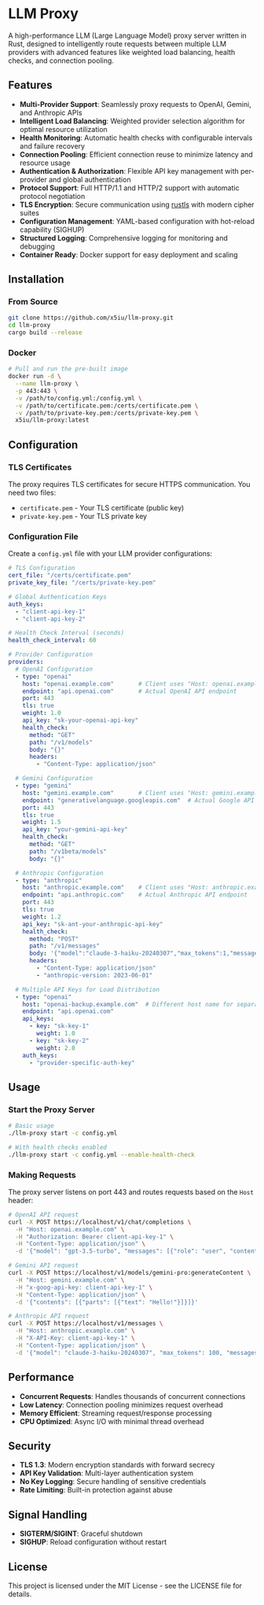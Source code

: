 # LLM Proxy

A high-performance LLM (Large Language Model) proxy server written in Rust, designed to intelligently route requests between multiple LLM providers with advanced features like weighted load balancing, health checks, and connection pooling.

## Features

- **Multi-Provider Support**: Seamlessly proxy requests to OpenAI, Gemini, and Anthropic APIs
- **Intelligent Load Balancing**: Weighted provider selection algorithm for optimal resource utilization
- **Health Monitoring**: Automatic health checks with configurable intervals and failure recovery
- **Connection Pooling**: Efficient connection reuse to minimize latency and resource usage
- **Authentication & Authorization**: Flexible API key management with per-provider and global authentication
- **Protocol Support**: Full HTTP/1.1 and HTTP/2 support with automatic protocol negotiation
- **TLS Encryption**: Secure communication using [rustls](https://crates.io/crates/tokio-rustls) with modern cipher suites
- **Configuration Management**: YAML-based configuration with hot-reload capability (SIGHUP)
- **Structured Logging**: Comprehensive logging for monitoring and debugging
- **Container Ready**: Docker support for easy deployment and scaling

## Installation

### From Source

```bash
git clone https://github.com/x5iu/llm-proxy.git
cd llm-proxy
cargo build --release
```

### Docker

```bash
# Pull and run the pre-built image
docker run -d \
  --name llm-proxy \
  -p 443:443 \
  -v /path/to/config.yml:/config.yml \
  -v /path/to/certificate.pem:/certs/certificate.pem \
  -v /path/to/private-key.pem:/certs/private-key.pem \
  x5iu/llm-proxy:latest
```

## Configuration

### TLS Certificates

The proxy requires TLS certificates for secure HTTPS communication. You need two files:

- `certificate.pem` - Your TLS certificate (public key)
- `private-key.pem` - Your TLS private key

### Configuration File

Create a `config.yml` file with your LLM provider configurations:

```yaml
# TLS Configuration
cert_file: "/certs/certificate.pem"
private_key_file: "/certs/private-key.pem"

# Global Authentication Keys
auth_keys:
  - "client-api-key-1"
  - "client-api-key-2"

# Health Check Interval (seconds)
health_check_interval: 60

# Provider Configuration
providers:
  # OpenAI Configuration
  - type: "openai"
    host: "openai.example.com"       # Client uses "Host: openai.example.com" header to route to this provider
    endpoint: "api.openai.com"       # Actual OpenAI API endpoint
    port: 443
    tls: true
    weight: 1.0
    api_key: "sk-your-openai-api-key"
    health_check:
      method: "GET"
      path: "/v1/models"
      body: "{}"
      headers:
        - "Content-Type: application/json"

  # Gemini Configuration
  - type: "gemini"
    host: "gemini.example.com"       # Client uses "Host: gemini.example.com" header to route to this provider
    endpoint: "generativelanguage.googleapis.com"  # Actual Google API endpoint
    port: 443
    tls: true
    weight: 1.5
    api_key: "your-gemini-api-key"
    health_check:
      method: "GET"
      path: "/v1beta/models"
      body: "{}"

  # Anthropic Configuration
  - type: "anthropic"
    host: "anthropic.example.com"    # Client uses "Host: anthropic.example.com" header to route to this provider
    endpoint: "api.anthropic.com"    # Actual Anthropic API endpoint
    port: 443
    tls: true
    weight: 1.2
    api_key: "sk-ant-your-anthropic-api-key"
    health_check:
      method: "POST"
      path: "/v1/messages"
      body: '{"model":"claude-3-haiku-20240307","max_tokens":1,"messages":[{"role":"user","content":"ping"}]}'
      headers:
        - "Content-Type: application/json"
        - "anthropic-version: 2023-06-01"

  # Multiple API Keys for Load Distribution
  - type: "openai"
    host: "openai-backup.example.com"  # Different host name for separate routing
    endpoint: "api.openai.com"
    api_keys:
      - key: "sk-key-1"
        weight: 1.0
      - key: "sk-key-2"
        weight: 2.0
    auth_keys:
      - "provider-specific-auth-key"
```

## Usage

### Start the Proxy Server

```bash
# Basic usage
./llm-proxy start -c config.yml

# With health checks enabled
./llm-proxy start -c config.yml --enable-health-check
```

### Making Requests

The proxy server listens on port 443 and routes requests based on the `Host` header:

```bash
# OpenAI API request
curl -X POST https://localhost/v1/chat/completions \
  -H "Host: openai.example.com" \
  -H "Authorization: Bearer client-api-key-1" \
  -H "Content-Type: application/json" \
  -d '{"model": "gpt-3.5-turbo", "messages": [{"role": "user", "content": "Hello!"}]}'

# Gemini API request
curl -X POST https://localhost/v1/models/gemini-pro:generateContent \
  -H "Host: gemini.example.com" \
  -H "x-goog-api-key: client-api-key-1" \
  -H "Content-Type: application/json" \
  -d '{"contents": [{"parts": [{"text": "Hello!"}]}]}'

# Anthropic API request
curl -X POST https://localhost/v1/messages \
  -H "Host: anthropic.example.com" \
  -H "X-API-Key: client-api-key-1" \
  -H "Content-Type: application/json" \
  -d '{"model": "claude-3-haiku-20240307", "max_tokens": 100, "messages": [{"role": "user", "content": "Hello!"}]}'
```

## Performance

- **Concurrent Requests**: Handles thousands of concurrent connections
- **Low Latency**: Connection pooling minimizes request overhead
- **Memory Efficient**: Streaming request/response processing
- **CPU Optimized**: Async I/O with minimal thread overhead

## Security

- **TLS 1.3**: Modern encryption standards with forward secrecy
- **API Key Validation**: Multi-layer authentication system
- **No Key Logging**: Secure handling of sensitive credentials
- **Rate Limiting**: Built-in protection against abuse

## Signal Handling

- **SIGTERM/SIGINT**: Graceful shutdown
- **SIGHUP**: Reload configuration without restart

## License

This project is licensed under the MIT License - see the LICENSE file for details.
